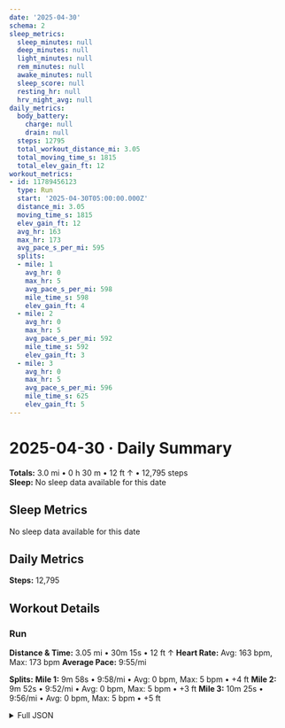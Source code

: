 ```yaml
---
date: '2025-04-30'
schema: 2
sleep_metrics:
  sleep_minutes: null
  deep_minutes: null
  light_minutes: null
  rem_minutes: null
  awake_minutes: null
  sleep_score: null
  resting_hr: null
  hrv_night_avg: null
daily_metrics:
  body_battery:
    charge: null
    drain: null
  steps: 12795
  total_workout_distance_mi: 3.05
  total_moving_time_s: 1815
  total_elev_gain_ft: 12
workout_metrics:
- id: 11789456123
  type: Run
  start: '2025-04-30T05:00:00.000Z'
  distance_mi: 3.05
  moving_time_s: 1815
  elev_gain_ft: 12
  avg_hr: 163
  max_hr: 173
  avg_pace_s_per_mi: 595
  splits:
  - mile: 1
    avg_hr: 0
    max_hr: 5
    avg_pace_s_per_mi: 598
    mile_time_s: 598
    elev_gain_ft: 4
  - mile: 2
    avg_hr: 0
    max_hr: 5
    avg_pace_s_per_mi: 592
    mile_time_s: 592
    elev_gain_ft: 3
  - mile: 3
    avg_hr: 0
    max_hr: 5
    avg_pace_s_per_mi: 596
    mile_time_s: 625
    elev_gain_ft: 5
---
```

# 2025-04-30 · Daily Summary
**Totals:** 3.0 mi • 0 h 30 m • 12 ft ↑ • 12,795 steps  
**Sleep:** No sleep data available for this date

## Sleep Metrics
No sleep data available for this date

## Daily Metrics
**Steps:** 12,795

## Workout Details
### Run
**Distance & Time:** 3.05 mi • 30m 15s • 12 ft ↑
**Heart Rate:** Avg: 163 bpm, Max: 173 bpm
**Average Pace:** 9:55/mi

**Splits:**
**Mile 1:** 9m 58s • 9:58/mi • Avg: 0 bpm, Max: 5 bpm • +4 ft
**Mile 2:** 9m 52s • 9:52/mi • Avg: 0 bpm, Max: 5 bpm • +3 ft
**Mile 3:** 10m 25s • 9:56/mi • Avg: 0 bpm, Max: 5 bpm • +5 ft


<details>
<summary>Full JSON</summary>

```json
{
  "date": "2025-04-30",
  "schema": 2,
  "sleep_metrics": {
    "sleep_minutes": null,
    "deep_minutes": null,
    "light_minutes": null,
    "rem_minutes": null,
    "awake_minutes": null,
    "sleep_score": null,
    "resting_hr": null,
    "hrv_night_avg": null
  },
  "daily_metrics": {
    "body_battery": {
      "charge": null,
      "drain": null
    },
    "steps": 12795,
    "total_workout_distance_mi": 3.05,
    "total_moving_time_s": 1815,
    "total_elev_gain_ft": 12
  },
  "workout_metrics": [
    {
      "id": 11789456123,
      "type": "Run",
      "start": "2025-04-30T05:00:00.000Z",
      "distance_mi": 3.05,
      "moving_time_s": 1815,
      "elev_gain_ft": 12,
      "avg_hr": 163,
      "max_hr": 173,
      "avg_pace_s_per_mi": 595,
      "splits": [
        {
          "mile": 1,
          "avg_hr": 0,
          "max_hr": 5,
          "avg_pace_s_per_mi": 598,
          "mile_time_s": 598,
          "elev_gain_ft": 4
        },
        {
          "mile": 2,
          "avg_hr": 0,
          "max_hr": 5,
          "avg_pace_s_per_mi": 592,
          "mile_time_s": 592,
          "elev_gain_ft": 3
        },
        {
          "mile": 3,
          "avg_hr": 0,
          "max_hr": 5,
          "avg_pace_s_per_mi": 596,
          "mile_time_s": 625,
          "elev_gain_ft": 5
        }
      ]
    }
  ]
}
```
</details>
